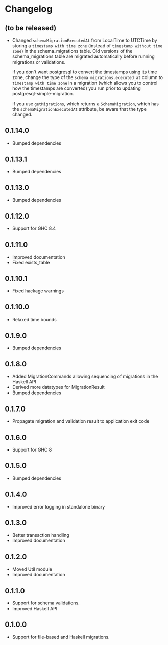 # Changelog

## (to be released)
* Changed `schemaMigrationExecutedAt` from LocalTime to UTCTime by storing a
  `timestamp with time zone` (instead of `timestamp without time zone`) in the
  schema_migrations table.  Old versions of the schema_migrations table are
  migrated automatically before running migrations or validations.

  If you don't want postgresql to convert the timestamps using its time zone,
  change the type of the `schema_migrations.executed_at` column to `timestamp
  with time zone` in a migration (which allows you to control how the timestamps
  are converted) you run prior to updating postgresql-simple-migration.

  If you use `getMigrations`, which returns a `SchemaMigration`, which has the
  `schemaMigrationExecutedAt` attribute, be aware that the type changed.

## 0.1.14.0
* Bumped dependencies

## 0.1.13.1
* Bumped dependencies

## 0.1.13.0
* Bumped dependencies

## 0.1.12.0
* Support for GHC 8.4

## 0.1.11.0
* Improved documentation
* Fixed exists_table

## 0.1.10.1
* Fixed hackage warnings

## 0.1.10.0
* Relaxed time bounds

## 0.1.9.0
* Bumped dependencies

## 0.1.8.0
* Added MigrationCommands allowing sequencing of migrations in the Haskell API
* Derived more datatypes for MigrationResult
* Bumped dependencies

## 0.1.7.0
* Propagate migration and validation result to application exit code

## 0.1.6.0
* Support for GHC 8

## 0.1.5.0
* Bumped dependencies

## 0.1.4.0
* Improved error logging in standalone binary

## 0.1.3.0
* Better transaction handling
* Improved documentation

## 0.1.2.0
* Moved Util module
* Improved documentation

## 0.1.1.0
* Support for schema validations.
* Improved Haskell API

## 0.1.0.0
* Support for file-based and Haskell migrations.
